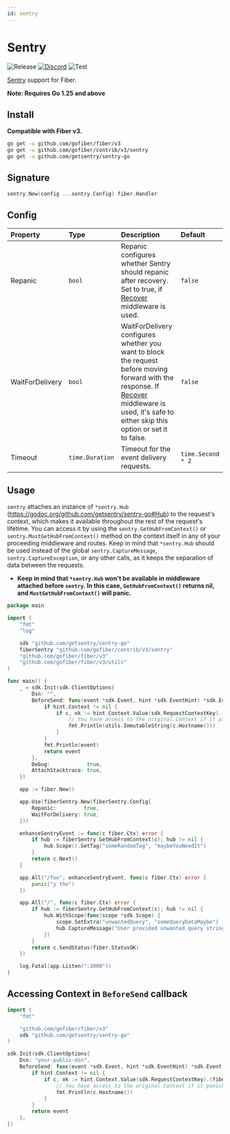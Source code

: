 ```yaml
---
id: sentry
---
```


# Sentry

![Release](https://img.shields.io/github/v/tag/gofiber/contrib?filter=sentry*)
[![Discord](https://img.shields.io/discord/704680098577514527?style=flat&label=%F0%9F%92%AC%20discord&color=00ACD7)](https://gofiber.io/discord)
![Test](https://github.com/gofiber/contrib/workflows/Test%20sentry/badge.svg)

[Sentry](https://sentry.io/) support for Fiber.

**Note: Requires Go 1.25 and above**

## Install

**Compatible with Fiber v3.**

```sh
go get -u github.com/gofiber/fiber/v3
go get -u github.com/gofiber/contrib/v3/sentry
go get -u github.com/getsentry/sentry-go
```

## Signature

```go
sentry.New(config ...sentry.Config) fiber.Handler
```

## Config

| Property        | Type            | Description                                                                                                                                                                                                                                                          | Default           |
| :-------------- | :-------------- | :------------------------------------------------------------------------------------------------------------------------------------------------------------------------------------------------------------------------------------------------------------------- | :---------------- |
| Repanic         | `bool`          | Repanic configures whether Sentry should repanic after recovery. Set to true, if [Recover](https://github.com/gofiber/fiber/tree/master/middleware/recover) middleware is used.                                                                                      | `false`           |
| WaitForDelivery | `bool`          | WaitForDelivery configures whether you want to block the request before moving forward with the response. If [Recover](https://github.com/gofiber/fiber/tree/master/middleware/recover) middleware is used, it's safe to either skip this option or set it to false. | `false`           |
| Timeout         | `time.Duration` | Timeout for the event delivery requests.                                                                                                                                                                                                                             | `time.Second * 2` |

## Usage

`sentry` attaches an instance of `*sentry.Hub` (https://godoc.org/github.com/getsentry/sentry-go#Hub) to the request's context, which makes it available throughout the rest of the request's lifetime.
You can access it by using the `sentry.GetHubFromContext()` or `sentry.MustGetHubFromContext()` method on the context itself in any of your proceeding middleware and routes.
Keep in mind that `*sentry.Hub` should be used instead of the global `sentry.CaptureMessage`, `sentry.CaptureException`, or any other calls, as it keeps the separation of data between the requests.

- **Keep in mind that `*sentry.Hub` won't be available in middleware attached before `sentry`. In this case, `GetHubFromContext()` returns nil, and `MustGetHubFromContext()` will panic.**

```go
package main

import (
    "fmt"
    "log"

    sdk "github.com/getsentry/sentry-go"
    fiberSentry "github.com/gofiber/contrib/v3/sentry"
    "github.com/gofiber/fiber/v3"
    "github.com/gofiber/fiber/v3/utils"
)

func main() {
    _ = sdk.Init(sdk.ClientOptions{
        Dsn: "",
        BeforeSend: func(event *sdk.Event, hint *sdk.EventHint) *sdk.Event {
            if hint.Context != nil {
                if c, ok := hint.Context.Value(sdk.RequestContextKey).(fiber.Ctx); ok {
                    // You have access to the original Context if it panicked
                    fmt.Println(utils.ImmutableString(c.Hostname()))
                }
            }
            fmt.Println(event)
            return event
        },
        Debug:            true,
        AttachStacktrace: true,
    })

    app := fiber.New()

    app.Use(fiberSentry.New(fiberSentry.Config{
        Repanic:         true,
        WaitForDelivery: true,
    }))

    enhanceSentryEvent := func(c fiber.Ctx) error {
        if hub := fiberSentry.GetHubFromContext(c); hub != nil {
            hub.Scope().SetTag("someRandomTag", "maybeYouNeedIt")
        }
        return c.Next()
    }

    app.All("/foo", enhanceSentryEvent, func(c fiber.Ctx) error {
        panic("y tho")
    })

    app.All("/", func(c fiber.Ctx) error {
        if hub := fiberSentry.GetHubFromContext(c); hub != nil {
            hub.WithScope(func(scope *sdk.Scope) {
                scope.SetExtra("unwantedQuery", "someQueryDataMaybe")
                hub.CaptureMessage("User provided unwanted query string, but we recovered just fine")
            })
        }
        return c.SendStatus(fiber.StatusOK)
    })

    log.Fatal(app.Listen(":3000"))
}
```

## Accessing Context in `BeforeSend` callback

```go
import (
    "fmt"

    "github.com/gofiber/fiber/v3"
    sdk "github.com/getsentry/sentry-go"
)

sdk.Init(sdk.ClientOptions{
    Dsn: "your-public-dsn",
    BeforeSend: func(event *sdk.Event, hint *sdk.EventHint) *sdk.Event {
        if hint.Context != nil {
            if c, ok := hint.Context.Value(sdk.RequestContextKey).(fiber.Ctx); ok {
                // You have access to the original Context if it panicked
                fmt.Println(c.Hostname())
            }
        }
        return event
    },
})
```
